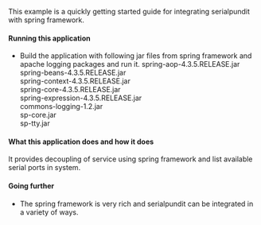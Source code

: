 This example is a quickly getting started guide for integrating serialpundit with spring framework.

#### Running this application
   
- Build the application with following jar files from spring framework and apache logging packages and run it.
spring-aop-4.3.5.RELEASE.jar  
spring-beans-4.3.5.RELEASE.jar  
spring-context-4.3.5.RELEASE.jar  
spring-core-4.3.5.RELEASE.jar  
spring-expression-4.3.5.RELEASE.jar  
commons-logging-1.2.jar  
sp-core.jar  
sp-tty.jar  
   
#### What this application does and how it does

It provides decoupling of service using spring framework and list available serial ports in system.

#### Going further
   
- The spring framework is very rich and serialpundit can be integrated in a variety of ways.
     
